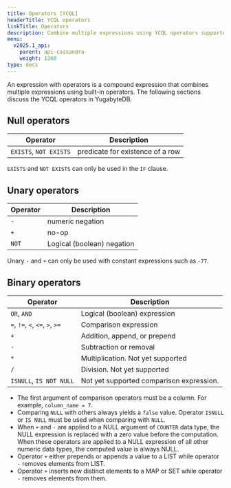 ```yaml
---
title: Operators [YCQL]
headerTitle: YCQL operators
linkTitle: Operators
description: Combine multiple expressions using YCQL operators supported in YugabyteDB.
menu:
  v2025.1_api:
    parent: api-cassandra
    weight: 1360
type: docs
---
```


An expression with operators is a compound expression that combines multiple expressions using built-in operators. The following sections discuss the YCQL operators in YugabyteDB.

## Null operators

| Operator | Description |
|----------|-------------|
| `EXISTS`, `NOT EXISTS` | predicate for existence of a row |

`EXISTS` and `NOT EXISTS` can only be used in the `IF` clause.

## Unary operators

| Operator | Description |
|----------|-------------|
| `-` | numeric negation |
| `+` | no-op |
| `NOT` | Logical (boolean) negation |

Unary `-` and `+` can only be used with constant expressions such as `-77`.

## Binary operators

| Operator | Description |
|----------|-------------|
| `OR`, `AND`| Logical (boolean) expression |
| `=`, `!=`, `<`, `<=`, `>`, `>=` | Comparison expression |
| `+` | Addition, append, or prepend |
| `-` | Subtraction or removal |
| `*` | Multiplication. Not yet supported |
| `/` | Division. Not yet supported |
| `ISNULL`, `IS NOT NULL` | Not yet supported comparison expression. |

- The first argument of comparison operators must be a column. For example, `column_name = 7`.
- Comparing `NULL` with others always yields a `false` value. Operator `ISNULL` or `IS NULL` must be used when comparing with `NULL`.
- When `+` and `-` are applied to a NULL argument of `COUNTER` data type, the NULL expression is replaced with a zero value before the computation. When these operators are applied to a NULL expression of all other numeric data types, the computed value is always NULL.
- Operator `+` either prepends or appends a value to a LIST while operator `-` removes elements from LIST.
- Operator `+` inserts new distinct elements to a MAP or SET while operator `-` removes elements from them.
